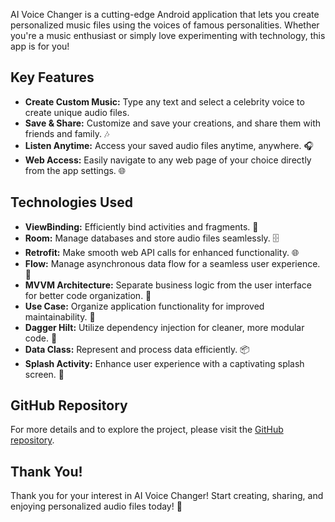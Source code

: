 <p>AI Voice Changer is a cutting-edge Android application that lets you create personalized music files using the voices of famous personalities. Whether you're a music enthusiast or simply love experimenting with technology, this app is for you!</p>

<h2>Key Features</h2>
<ul>
    <li><strong>Create Custom Music:</strong> Type any text and select a celebrity voice to create unique audio files.</li>
    <li><strong>Save & Share:</strong> Customize and save your creations, and share them with friends and family. 🎶</li>
    <li><strong>Listen Anytime:</strong> Access your saved audio files anytime, anywhere. 🎧</li>
    <li><strong>Web Access:</strong> Easily navigate to any web page of your choice directly from the app settings. 🌐</li>
</ul>

<h2>Technologies Used</h2>
<ul>
    <li><strong>ViewBinding:</strong> Efficiently bind activities and fragments. 📱</li>
    <li><strong>Room:</strong> Manage databases and store audio files seamlessly. 🗄️</li>
    <li><strong>Retrofit:</strong> Make smooth web API calls for enhanced functionality. 🌐</li>
    <li><strong>Flow:</strong> Manage asynchronous data flow for a seamless user experience. 🌊</li>
    <li><strong>MVVM Architecture:</strong> Separate business logic from the user interface for better code organization. 🧩</li>
    <li><strong>Use Case:</strong> Organize application functionality for improved maintainability. 📝</li>
    <li><strong>Dagger Hilt:</strong> Utilize dependency injection for cleaner, more modular code. 🔧</li>
    <li><strong>Data Class:</strong> Represent and process data efficiently. 📦</li>
    <li><strong>Splash Activity:</strong> Enhance user experience with a captivating splash screen. 🚀</li>
</ul>

<h2>GitHub Repository</h2>
<p>For more details and to explore the project, please visit the <a href="https://github.com/oznurdemir/AIVoiceChanger">GitHub repository</a>.</p>

<h2>Thank You!</h2>
<p>Thank you for your interest in AI Voice Changer! Start creating, sharing, and enjoying personalized audio files today! 🎉</p>
